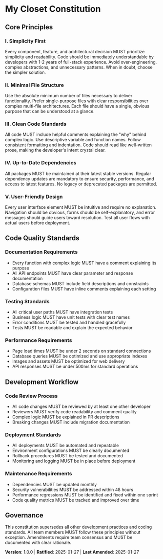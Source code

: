 <!--
Sync Impact Report:
Version change: 0.0.0 → 1.0.0
Modified principles: N/A (new constitution)
Added sections: Code Quality Standards, Development Workflow
Removed sections: N/A
Templates requiring updates: ✅ plan-template.md, ✅ spec-template.md, ✅ tasks-template.md
Follow-up TODOs: None
-->

# My Closet Constitution

## Core Principles

### I. Simplicity First
Every component, feature, and architectural decision MUST prioritize simplicity and readability. Code should be immediately understandable by developers with 1-2 years of full-stack experience. Avoid over-engineering, complex abstractions, and unnecessary patterns. When in doubt, choose the simpler solution.

### II. Minimal File Structure
Use the absolute minimum number of files necessary to deliver functionality. Prefer single-purpose files with clear responsibilities over complex multi-file architectures. Each file should have a single, obvious purpose that can be understood at a glance.

### III. Clean Code Standards
All code MUST include helpful comments explaining the "why" behind complex logic. Use descriptive variable and function names. Follow consistent formatting and indentation. Code should read like well-written prose, making the developer's intent crystal clear.

### IV. Up-to-Date Dependencies
All packages MUST be maintained at their latest stable versions. Regular dependency updates are mandatory to ensure security, performance, and access to latest features. No legacy or deprecated packages are permitted.

### V. User-Friendly Design
Every user interface element MUST be intuitive and require no explanation. Navigation should be obvious, forms should be self-explanatory, and error messages should guide users toward resolution. Test all user flows with actual users before deployment.

## Code Quality Standards

### Documentation Requirements
- Every function with complex logic MUST have a comment explaining its purpose
- All API endpoints MUST have clear parameter and response documentation
- Database schemas MUST include field descriptions and constraints
- Configuration files MUST have inline comments explaining each setting

### Testing Standards
- All critical user paths MUST have integration tests
- Business logic MUST have unit tests with clear test names
- Error conditions MUST be tested and handled gracefully
- Tests MUST be readable and explain the expected behavior

### Performance Requirements
- Page load times MUST be under 2 seconds on standard connections
- Database queries MUST be optimized and use appropriate indexes
- Images and assets MUST be optimized for web delivery
- API responses MUST be under 500ms for standard operations

## Development Workflow

### Code Review Process
- All code changes MUST be reviewed by at least one other developer
- Reviewers MUST verify code readability and comment quality
- Complex logic MUST be explained in PR descriptions
- Breaking changes MUST include migration documentation

### Deployment Standards
- All deployments MUST be automated and repeatable
- Environment configurations MUST be clearly documented
- Rollback procedures MUST be tested and documented
- Monitoring and logging MUST be in place before deployment

### Maintenance Requirements
- Dependencies MUST be updated monthly
- Security vulnerabilities MUST be addressed within 48 hours
- Performance regressions MUST be identified and fixed within one sprint
- Code quality metrics MUST be tracked and improved over time

## Governance

This constitution supersedes all other development practices and coding standards. All team members MUST follow these principles without exception. Amendments require team consensus and MUST be documented with clear rationale.

**Version**: 1.0.0 | **Ratified**: 2025-01-27 | **Last Amended**: 2025-01-27
